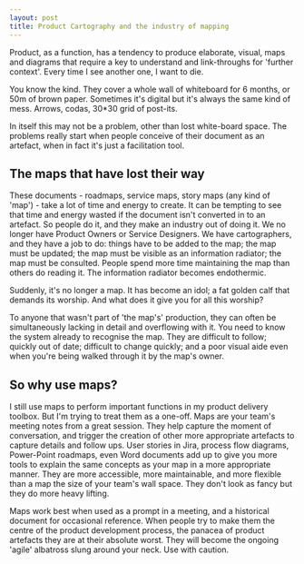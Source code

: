 ```yaml
---
layout: post
title: Product Cartography and the industry of mapping
---
```

Product, as a function, has a tendency to produce elaborate, visual, maps and diagrams that require a key to understand and link-throughs for 'further context'. Every time I see another one, I want to die.

<!--more-->

You know the kind. They cover a whole wall of whiteboard for 6 months, or 50m of brown paper. Sometimes it's digital but it's always the same kind of mess. Arrows, codas, 30*30 grid of post-its.

In itself this may not be a problem, other than lost white-board space. The problems really start when people conceive of their document as an artefact, when in fact it's just a facilitation tool.

## The maps that have lost their way
These documents - roadmaps, service maps, story maps (any kind of 'map') - take a lot of time and energy to create. It can be tempting to see that time and energy wasted if the document isn't converted in to an artefact. So people do it, and they make an industry out of doing it. We no longer have Product Owners or Service Designers. We have cartographers, and they have a job to do: things have to be added to the map; the map must be updated; the map must be visible as an information radiator; the map must be consulted. People spend more time maintaining the map than others do reading it. The information radiator becomes endothermic.

Suddenly, it's no longer a map. It has become an idol; a fat golden calf that demands its worship. And what does it give you for all this worship?

To anyone that wasn't part of 'the map's' production, they can often be simultaneously lacking in detail and overflowing with it. You need to know the system already to recognise the map. They are difficult to follow; quickly out of date; difficult to change quickly; and a poor visual aide even when you're being walked through it by the map's owner.

## So why use maps?
I still use maps to perform important functions in my product delivery toolbox. But I'm trying to treat them as a one-off. Maps are your team's meeting notes from a great session. They help capture the moment of conversation, and trigger the creation of other more appropriate artefacts to capture details and follow ups. User stories in Jira, process flow diagrams, Power-Point roadmaps, even Word documents add up to give you more tools to explain the same concepts as your map in a more appropriate manner. They are more accessible, more maintainable, and more flexible than a map the size of your team's wall space. They don't look as fancy but they do more heavy lifting.

Maps work best when used as a prompt in a meeting, and a historical document for occasional reference. When people try to make them the centre of the product development process, the panacea of product artefacts they are at their absolute worst. They will become the ongoing 'agile' albatross slung around your neck. Use with caution.
